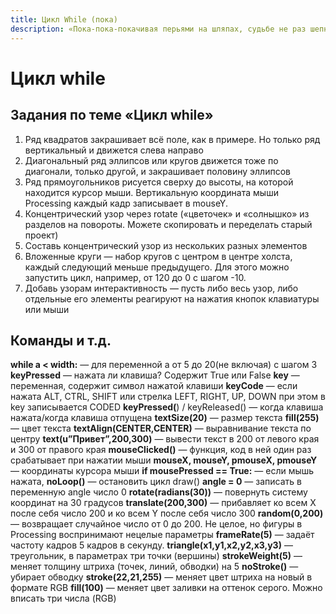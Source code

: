 ```yaml
---
title: Цикл While (пока)
description: «Пока-пока-покачивая перьями на шляпах, судьбе не раз шепнём: „Мерси боку“»
---
```


# Цикл while

## Задания по теме «Цикл while»

1. Ряд квадратов закрашивает всё поле, как в примере. Но только ряд вертикальный и движется слева направо
2. Диагональный ряд эллипсов или кругов движется тоже по диагонали, только другой, и закрашивает половину эллипсов
3. Ряд прямоугольников рисуется сверху до высоты, на которой находится курсор мыши. Вертикальную координата мыши Processing каждый кадр записывает в mouseY.
4. Концентрический узор через rotate («цветочек» и «солнышко» из разделов на повороты. Можете скопировать и переделать старый проект)
5. Составь концентрический узор из нескольких разных элементов
6. Вложенные круги — набор кругов с центром в центре холста, каждый следующий меньше предыдущего. Для этого можно запустить цикл, например, от 120 до 0 с шагом -10.
7. Добавь узорам интерактивность — пусть либо весь узор, либо отдельные его элементы реагируют на нажатия кнопок клавиатуры или мыши

## Команды и т.д.

**while a < width:** — для переменной  a от 5 до 20(не включая) с шагом 3
**keyPressed** — нажата ли клавиша? Содержит True или False
**key** — переменная, содержит символ нажатой клавиши
**keyCode** —  если нажата ALT, CTRL, SHIFT или стрелка LEFT, RIGHT, UP, DOWN
при этом в key записывается CODED
**keyPressed(**) / keyReleased() — когда клавиша нажата/когда клавиша отпущена
**textSize(20)** — размер текста
**fill(255)** — цвет текста
**textAlign(CENTER,CENTER)** — выравнивание текста по центру
**text(u”Привет”,200,300)** — вывести текст в 200 от левого края и 300 от правого края
**mouseClicked()** — функция, код в ней один раз срабатывает при нажатии мыши
**mouseX, mouseY, pmouseX, pmouseY** — координаты курсора мыши
**if mousePressed == True:** — если мышь нажата,
         **noLoop()** — остановить цикл draw()
**angle = 0** — записать в переменную angle число 0
**rotate(radians(30))** — повернуть систему координат на 30 градусов
**translate(200,300)** — прибавляет ко всем X после себя число 200 и ко всем Y после себя число 300
**random(0,200)** — возвращает случайное число от 0 до 200. Не целое, но фигуры в Processing воспринимают нецелые параметры
**frameRate(5)** — задаёт частоту кадров 5 кадров в секунду.
**triangle(x1,y1,x2,y2,x3,y3)** — треугольник, в параметрах три точки (вершины)
**strokeWeight(5)** — меняет толщину штриха (точек, линий, обводки) на 5
**noStroke()** — убирает обводку
**stroke(22,21,255)** — меняет цвет штриха на новый в формате RGB
**fill(100)** — меняет цвет заливки на оттенок серого. Можно вписать три числа (RGB)
